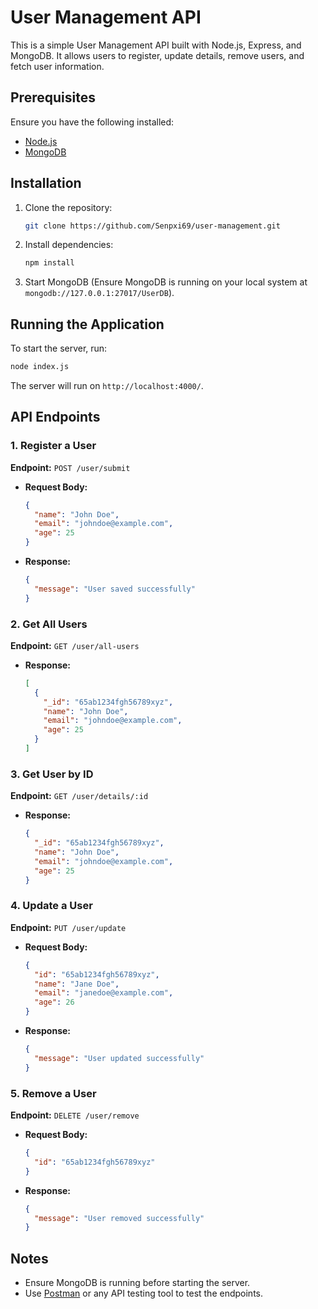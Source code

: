 # User Management API

This is a simple User Management API built with Node.js, Express, and MongoDB. It allows users to register, update details, remove users, and fetch user information.

## Prerequisites

Ensure you have the following installed:

- [Node.js](https://nodejs.org/)
- [MongoDB](https://www.mongodb.com/try/download/community)

## Installation

1. Clone the repository:

   ```bash
   git clone https://github.com/Senpxi69/user-management.git

   ```

2. Install dependencies:
   ```bash
   npm install
   ```
3. Start MongoDB (Ensure MongoDB is running on your local system at `mongodb://127.0.0.1:27017/UserDB`).

## Running the Application

To start the server, run:

```bash
node index.js
```

The server will run on `http://localhost:4000/`.

## API Endpoints

### 1. Register a User

**Endpoint:** `POST /user/submit`

- **Request Body:**
  ```json
  {
    "name": "John Doe",
    "email": "johndoe@example.com",
    "age": 25
  }
  ```
- **Response:**
  ```json
  {
    "message": "User saved successfully"
  }
  ```

### 2. Get All Users

**Endpoint:** `GET /user/all-users`

- **Response:**
  ```json
  [
    {
      "_id": "65ab1234fgh56789xyz",
      "name": "John Doe",
      "email": "johndoe@example.com",
      "age": 25
    }
  ]
  ```

### 3. Get User by ID

**Endpoint:** `GET /user/details/:id`

- **Response:**
  ```json
  {
    "_id": "65ab1234fgh56789xyz",
    "name": "John Doe",
    "email": "johndoe@example.com",
    "age": 25
  }
  ```

### 4. Update a User

**Endpoint:** `PUT /user/update`

- **Request Body:**
  ```json
  {
    "id": "65ab1234fgh56789xyz",
    "name": "Jane Doe",
    "email": "janedoe@example.com",
    "age": 26
  }
  ```
- **Response:**
  ```json
  {
    "message": "User updated successfully"
  }
  ```

### 5. Remove a User

**Endpoint:** `DELETE /user/remove`

- **Request Body:**
  ```json
  {
    "id": "65ab1234fgh56789xyz"
  }
  ```
- **Response:**
  ```json
  {
    "message": "User removed successfully"
  }
  ```

## Notes

- Ensure MongoDB is running before starting the server.
- Use [Postman](https://www.postman.com/) or any API testing tool to test the endpoints.
